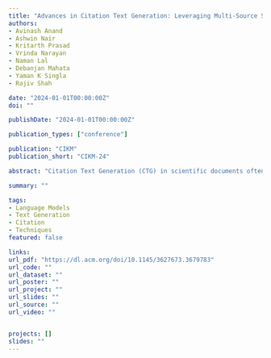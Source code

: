 ```yaml
---
title: "Advances in Citation Text Generation: Leveraging Multi-Source Seq2Seq Models and Large Language Models"
authors:
- Avinash Anand
- Ashwin Nair
- Kritarth Prasad
- Vrinda Narayan
- Naman Lal
- Debanjan Mahata
- Yaman K Singla
- Rajiv Shah

date: "2024-01-01T00:00:00Z"
doi: ""

publishDate: "2024-01-01T00:00:00Z"

publication_types: ["conference"]

publication: "CIKM"
publication_short: "CIKM-24"

abstract: "Citation Text Generation (CTG) in scientific documents often relies on standard summarization techniques, which may not fully capture the nuanced relationship between the citing and cited papers. To address this, we present a Multi-Source Citation Text Generation (M-CTG) architecture, leveraging a Seq2Seq transformer framework enhanced with keyphrase embeddings, graph embeddings, and text representations. This approach aims to produce more contextually relevant and accurate citation texts by integrating multiple sources of information. Our methodology is tested using the newly created CTG-S2ORC dataset, consisting of English-language computer science research papers. In a comparative analysis, we explore the performance of traditional Language Models (LMs) and demonstrate how Large Language Models (LLMs), particularly when integrated with various prompting techniques and Knowledge Graphs, offer superior capabilities in analyzing and generating citation texts. In addition to traditional evaluation metrics, we introduce a custom metric that emphasizes the overlap of key terms and semantic similarity, providing a more comprehensive assessment of our model's performance. Our code and data are available at https://github.com/midas-research/M-CTG/tree/main."

summary: ""

tags:
- Language Models
- Text Generation
- Citation
- Techniques
featured: false

links:
url_pdf: "https://dl.acm.org/doi/10.1145/3627673.3679783"
url_code: ""
url_dataset: ""
url_poster: ""
url_project: ""
url_slides: ""
url_source: ""
url_video: ""


projects: []
slides: ""
---
```


